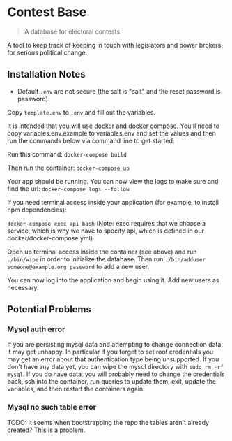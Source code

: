 # Contest Base

> A database for electoral contests

A tool to keep track of keeping in touch with legislators and power brokers for serious political change.

## Installation Notes

* Default `.env` are not secure (the salt is "salt" and the reset password is password).

Copy `template.env` to `.env` and fill out the variables.

It is intended that you will use [docker](https://docs.docker.com/engine/installation/)
and [docker compose](https://docs.docker.com/compose/install/). You'll need to
copy variables.env.example to variables.env and set the values and then run the
commands below via command line to get started:

Run this command:
`docker-compose build`

Then run the container:
`docker-compose up`

Your app should be running. You can now view the logs to make sure and find the url:
`docker-compose logs --follow`

If you need terminal access inside your application (for example, to install npm dependencies):

`docker-compose exec api bash`
(Note: exec requires that we choose a service, which is why we have to specify api, which is defined in our docker/docker-compose.yml)

Open up terminal access inside the container (see above) and run `./bin/wipe` in order to initialize the database. Then run `./bin/adduser someone@example.org password` to add a new user.

You can now log into the application and begin using it. Add new users
as necessary.

## Potential Problems

### Mysql auth error
If you are persisting mysql data and attempting to change connection data, it
may get unhappy. In particular if you forget to set root credentials you may get
an error about that authentication type being unsupported. If you don't have any
data yet, you can wipe the mysql directory with `sudo rm -rf mysql`. If you do
have data, you will probably need to change the credentials back, ssh into the
container, run queries to update them, exit, update the variables, and then
restart the containers again.

### Mysql no such table error
TODO: It seems when bootstrapping the repo the tables aren't already created?
This is a problem.
